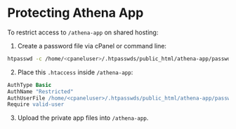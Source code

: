 # Protecting Athena App

To restrict access to `/athena-app` on shared hosting:

1. Create a password file via cPanel or command line:
```bash
htpasswd -c /home/<cpaneluser>/.htpasswds/public_html/athena-app/passwd username
```
2. Place this `.htaccess` inside `/athena-app`:
```apache
AuthType Basic
AuthName "Restricted"
AuthUserFile /home/<cpaneluser>/.htpasswds/public_html/athena-app/passwd
Require valid-user
```
3. Upload the private app files into `/athena-app`.